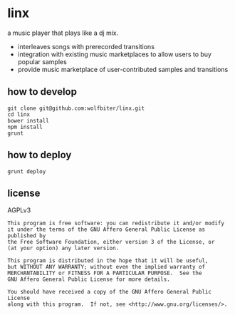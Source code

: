 # linx

a music player that plays like a dj mix.

- interleaves songs with prerecorded transitions
- integration with existing music marketplaces to allow users to buy popular samples
- provide music marketplace of user-contributed samples and transitions

## how to develop

```
git clone git@github.com:wolfbiter/linx.git
cd linx
bower install
npm install
grunt
```

## how to deploy

```
grunt deploy
```

## license

AGPLv3

```
This program is free software: you can redistribute it and/or modify
it under the terms of the GNU Affero General Public License as published by
the Free Software Foundation, either version 3 of the License, or
(at your option) any later version.

This program is distributed in the hope that it will be useful,
but WITHOUT ANY WARRANTY; without even the implied warranty of
MERCHANTABILITY or FITNESS FOR A PARTICULAR PURPOSE.  See the
GNU Affero General Public License for more details.

You should have received a copy of the GNU Affero General Public License
along with this program.  If not, see <http://www.gnu.org/licenses/>.
```